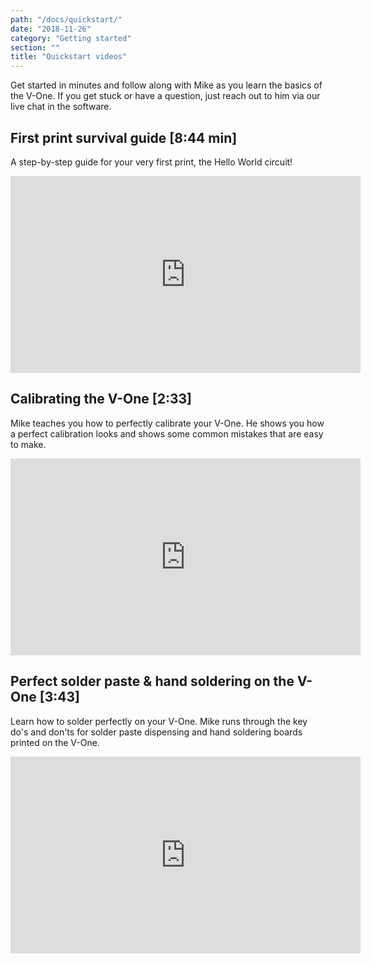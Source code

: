 ```yaml
---
path: "/docs/quickstart/"
date: "2018-11-26"
category: "Getting started"
section: ""
title: "Quickstart videos"
---
```


Get started in minutes and follow along with Mike as you learn the basics of the V-One. If you get stuck or have a question, just reach out to him via our live chat in the software.


## First print survival guide [8:44 min]

A step-by-step guide for your very first print, the Hello World circuit!

<div class="media-wrapper">
<iframe width="560" height="315" src="https://www.youtube.com/embed/OrtqXj4ZFjE" frameborder="0" allow="accelerometer; autoplay; encrypted-media; gyroscope; picture-in-picture" allowfullscreen></iframe>
</div>

## Calibrating the V-One [2:33]

Mike teaches you how to perfectly calibrate your V-One. He shows you how a perfect calibration looks and shows some common mistakes that are easy to make.

<div class="media-wrapper">
<iframe width="560" height="315" src="https://www.youtube.com/embed/6rkW8Rh4bvc" frameborder="0" allow="accelerometer; autoplay; encrypted-media; gyroscope; picture-in-picture" allowfullscreen></iframe>
</div>

##  Perfect solder paste & hand soldering on the V-One [3:43]

Learn how to solder perfectly on your V-One. Mike runs through the key do's and don'ts for solder paste dispensing and hand soldering boards printed on the V-One.

<div class="media-wrapper">
<iframe width="560" height="315" src="https://www.youtube.com/embed/1UdnX0GXRDs" frameborder="0" allow="accelerometer; autoplay; encrypted-media; gyroscope; picture-in-picture" allowfullscreen></iframe>
</div>

